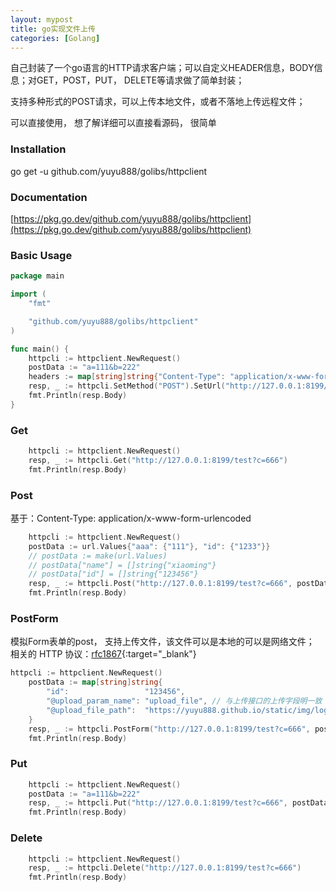 ```yaml
---
layout: mypost
title: go实现文件上传
categories: [Golang]
---
```


自己封装了一个go语言的HTTP请求客户端；可以自定义HEADER信息，BODY信息；对GET，POST，PUT， DELETE等请求做了简单封装；

支持多种形式的POST请求，可以上传本地文件，或者不落地上传远程文件；

可以直接使用， 想了解详细可以直接看源码， 很简单

### Installation
go get -u  github.com/yuyu888/golibs/httpclient

### Documentation
[https://pkg.go.dev/github.com/yuyu888/golibs/httpclient](https://pkg.go.dev/github.com/yuyu888/golibs/httpclient)

### Basic Usage

````go
package main

import (
	"fmt"

	"github.com/yuyu888/golibs/httpclient"
)

func main() {
	httpcli := httpclient.NewRequest()
	postData := "a=111&b=222"
	headers := map[string]string{"Content-Type": "application/x-www-form-urlencoded", "myheader": "test"}
	resp, _ := httpcli.SetMethod("POST").SetUrl("http://127.0.0.1:8199/test?c=666").SetHeaders(headers).SetStringPostdata(postData).Send()
	fmt.Println(resp.Body)
}
````

### Get

````go
    httpcli := httpclient.NewRequest()
	resp, _ := httpcli.Get("http://127.0.0.1:8199/test?c=666")
	fmt.Println(resp.Body)
````

### Post

基于：Content-Type: application/x-www-form-urlencoded

````go
    httpcli := httpclient.NewRequest()
	postData := url.Values{"aaa": {"111"}, "id": {"1233"}}
	// postData := make(url.Values)
	// postData["name"] = []string{"xiaoming"}
	// postData["id"] = []string{"123456"}
	resp, _ := httpcli.Post("http://127.0.0.1:8199/test?c=666", postData)
	fmt.Println(resp.Body)
````

### PostForm

模拟Form表单的post， 支持上传文件，该文件可以是本地的可以是网络文件；
相关的 HTTP 协议：[rfc1867](https://tools.ietf.org/html/rfc1867){:target="_blank"}

````go
httpcli := httpclient.NewRequest()
	postData := map[string]string{
		"id":                 "123456",
		"@upload_param_name": "upload_file", // 与上传接口的上传字段明一致
		"@upload_file_path":  "https://yuyu888.github.io/static/img/logo.jpg", // 上传的文件地址， 可以是本地文件也可以是远程文件
	}
	resp, _ := httpcli.PostForm("http://127.0.0.1:8199/test?c=666", postData)
	fmt.Println(resp.Body)
````

### Put

````go
    httpcli := httpclient.NewRequest()
	postData := "a=111&b=222"
	resp, _ := httpcli.Put("http://127.0.0.1:8199/test?c=666", postData)
	fmt.Println(resp.Body)
````

### Delete

````go
    httpcli := httpclient.NewRequest()
	resp, _ := httpcli.Delete("http://127.0.0.1:8199/test?c=666")
	fmt.Println(resp.Body)
````

